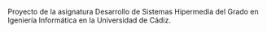Proyecto de la asignatura Desarrollo de Sistemas Hipermedia del Grado en Igeniería Informática en la Universidad de Cádiz.
